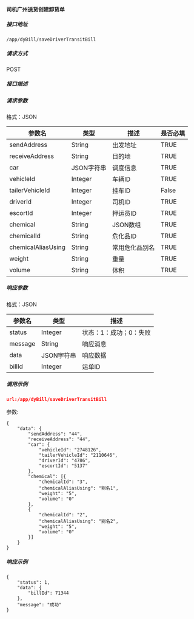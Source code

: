 #### 司机广州送货创建卸货单

##### 接口地址

```
/app/dyBill/saveDriverTransitBill
```

##### 请求方式

POST

##### 接口描述

##### 请求参数

格式：JSON

| 参数名 | 类型 | 描述 | 是否必填 |
| --- | --- | --- | --- |
| sendAddress| String| 出发地址| TRUE |
| receiveAddress| String| 目的地| TRUE |
| car| JSON字符串| 调度信息 |TRUE |
| vehicleId| Integer | 车辆ID| TRUE |
|tailerVehicleId| Integer | 挂车ID |False|
| driverId| Integer |司机ID|TRUE |
| escortId|Integer | 押运员ID |TRUE |
| chemical| String| JSON数组 |TRUE |
| chemicalId| String| 危化品ID |TRUE |
| chemicalAliasUsing| String| 常用危化品别名 |TRUE |
| weight| String| 重量 |TRUE |
| volume| String| 体积 |TRUE |

##### 响应参数

格式：JSON

| 参数名 | 类型 | 描述 |
| --- | --- | --- |
| status| Integer | 状态：1：成功；0：失败 |
| message| String | 响应消息 |
| data| JSON字符串| 响应数据 |
| billId| Integer | 运单ID|

##### 调用示例

``` json
url:/app/dyBill/saveDriverTransitBill
```
参数:
```
{
	"data": {
		"sendAddress": "44",
		"receiveAddress": "44",
		"car": {
			"vehicleId": "2748126",
			"tailerVehicleId": "2110646",
			"driverId": "4786",
			"escortId": "5137"
		},
		"chemical": [{
			"chemicalId": "3",
			"chemicalAliasUsing": "别名1",
			"weight": "5",
			"volume": "0"
		},
		{
			"chemicalId": "2",
			"chemicalAliasUsing": "别名2",
			"weight": "5",
			"volume": "0"
		}]
	}
}
```

##### 响应示例
```
{
    "status": 1,
    "data": {
        "billId": 71344
    },
    "message": "成功"
}
```